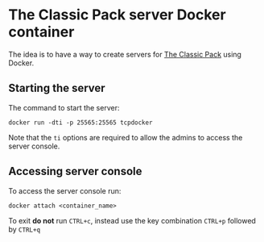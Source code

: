 # The Classic Pack server Docker container

The idea is to have a way to create servers for [The Classic Pack](https://www.technicpack.net/modpack/tc-redux.786294) using Docker.

## Starting the server

The command to start the server:
```
docker run -dti -p 25565:25565 tcpdocker
```

Note that the `ti` options are required to allow the admins to access the server console.

## Accessing server console

To access the server console run:

```
docker attach <container_name>
``` 

To exit **do not** run `CTRL+c`, instead use the key combination `CTRL+p` followed by `CTRL+q`
